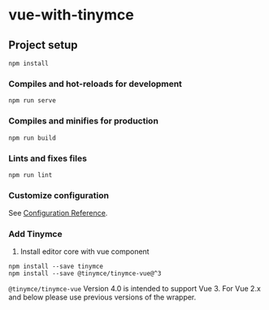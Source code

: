 # vue-with-tinymce

## Project setup
```
npm install
```

### Compiles and hot-reloads for development
```
npm run serve
```

### Compiles and minifies for production
```
npm run build
```

### Lints and fixes files
```
npm run lint
```

### Customize configuration
See [Configuration Reference](https://cli.vuejs.org/config/).

### Add Tinymce

1. Install editor core with vue component

```
npm install --save tinymce
npm install --save @tinymce/tinymce-vue@^3
```

`@tinymce/tinymce-vue` Version 4.0 is intended to support Vue 3. For Vue 2.x and below please use previous versions of the wrapper.

